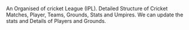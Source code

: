 An Organised of cricket League (IPL). Detailed Structure of Cricket Matches, Player, Teams, Grounds, Stats and Umpires.
We can update the stats and Details of Players and Grounds.
